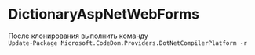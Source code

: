 # DictionaryAspNetWebForms
После клонирования выполнить команду  
`Update-Package Microsoft.CodeDom.Providers.DotNetCompilerPlatform -r`
